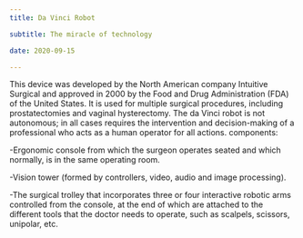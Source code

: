 ```yaml
---
title: Da Vinci Robot

subtitle: The miracle of technology

date: 2020-09-15

---
```




This device was developed by the North American company Intuitive Surgical and approved in 2000 by the Food and Drug Administration (FDA) of the United States.
It is used for multiple surgical procedures, including prostatectomies and vaginal hysterectomy. The da Vinci robot is not autonomous; in all cases requires the intervention and decision-making of a professional who acts as a human operator for all actions.
components:

-Ergonomic console from which the surgeon operates seated and which normally, is in the same operating room.

-Vision tower (formed by controllers, video, audio and image processing).

-The surgical trolley that incorporates three or four interactive robotic arms controlled from the console, at the end of which are attached to the different tools that the doctor needs to operate, such as scalpels, scissors, unipolar, etc.
